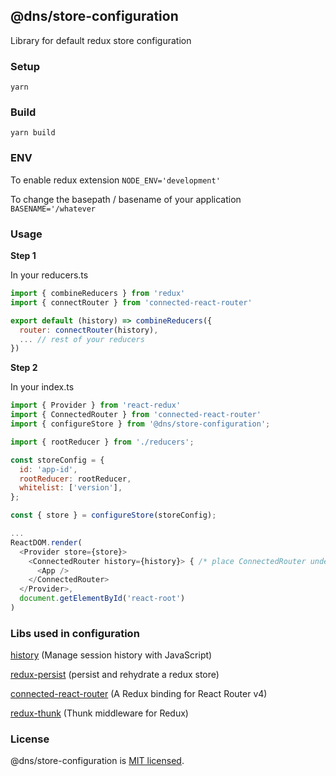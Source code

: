 ## @dns/store-configuration

Library for default redux store configuration

### Setup

```shell
yarn
```

### Build

```shell
yarn build
```

### ENV

To enable redux extension ```NODE_ENV='development'```

To change the basepath / basename of your application ```BASENAME='/whatever```

### Usage

**Step 1**

In your reducers.ts

```javascript
import { combineReducers } from 'redux'
import { connectRouter } from 'connected-react-router'

export default (history) => combineReducers({
  router: connectRouter(history),
  ... // rest of your reducers
})
```

**Step 2**

In your index.ts

```javascript
import { Provider } from 'react-redux'
import { ConnectedRouter } from 'connected-react-router'
import { configureStore } from '@dns/store-configuration';

import { rootReducer } from './reducers';

const storeConfig = {
  id: 'app-id',
  rootReducer: rootReducer,
  whitelist: ['version'],
};

const { store } = configureStore(storeConfig);

...
ReactDOM.render(
  <Provider store={store}>
    <ConnectedRouter history={history}> { /* place ConnectedRouter under Provider */ }
      <App />
    </ConnectedRouter>
  </Provider>,
  document.getElementById('react-root')
)

```

### Libs used in configuration

[history](https://github.com/ReactTraining/history) (Manage session history with JavaScript)

[redux-persist](https://github.com/rt2zz/redux-persist) (persist and rehydrate a redux store)

[connected-react-router](https://github.com/supasate/connected-react-router) (A Redux binding for React Router v4)

[redux-thunk](https://github.com/reduxjs/redux-thunk) (Thunk middleware for Redux)

### License

@dns/store-configuration is [MIT licensed](./LICENSE).
